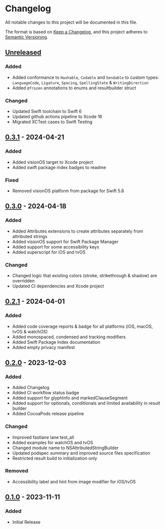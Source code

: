 # Changelog

All notable changes to this project will be documented in this file.

The format is based on [Keep a Changelog](https://keepachangelog.com/en/1.0.0/),
and this project adheres to [Semantic Versioning](https://semver.org/spec/v2.0.0.html).

## [Unreleased]

### Added

- Added conformance to `Hashable`, `Codable` and `Sendable` to custom types: `LanguageCode`, `Ligature`, `Spacing`, `SpellingState` & `WritingDirection`
- Added `@frozen` annotations to enums and resultbuilder struct

### Changed

- Updated Swift toolchain to Swift 6
- Updated github actions pipeline to Xcode 16
- Migrated XCTest cases to Swift Testing

## [0.3.1] - 2024-04-21

### Added

- Added visionOS target to Xcode project
- Added swift package index badges to readme

### Fixed

- Removed visionOS platform from package for Swift 5.8

## [0.3.0] - 2024-04-18

### Added

- Added Attributes extensions to create attributes separately from attributed strings
- Added visionOS support for Swift Package Manager
- Added support for some accessibility keys
- Added superscript for iOS and tvOS

### Changed

- Changed logic that existing colors (stroke, strikethrough & shadow) are overridden
- Updated CI dependencies and Xcode project

## [0.2.1] - 2024-04-01

### Added

- Added code coverage reports & badge for all platforms (iOS, macOS, tvOS & watchOS)
- Added monospaced, condensed and tracking modifiers
- Added Swift Package Index documentation
- Added empty privacy manifest

## [0.2.0] - 2023-12-03

### Added

- Added Changelog
- Added CI workflow status badge
- Added support for glyphInfo and markedClauseSegment
- Added support for optionals, conditionals and limited availability in result builder
- Added CocoaPods release pipeline

### Changed

- Improved fastlane lane test_all
- Added examples for watchOS and tvOS
- Changed module name to NSAttributedStringBuilder
- Updated podspec summary and improved source files specification
- Restricted result build to initialization only

### Removed

- Accessibility label and hint from image modifier for iOS/tvOS

## [0.1.0] - 2023-11-11

### Added

- Initial Release

[unreleased]: https://github.com/jaeilers/NSAttributedStringBuilder/compare/0.3.1...HEAD
[0.3.1]: https://github.com/jaeilers/NSAttributedStringBuilder/releases/tag/0.3.1
[0.3.0]: https://github.com/jaeilers/NSAttributedStringBuilder/releases/tag/0.3.0
[0.2.1]: https://github.com/jaeilers/NSAttributedStringBuilder/releases/tag/0.2.1
[0.2.0]: https://github.com/jaeilers/NSAttributedStringBuilder/releases/tag/0.2.0
[0.1.0]: https://github.com/jaeilers/NSAttributedStringBuilder/releases/tag/0.1.0
